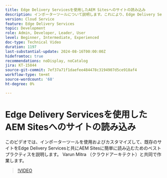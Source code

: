 ```yaml
---
title: Edge Delivery Servicesを使用したAEM Sitesへのサイトの読み込み
description: インポーターツールについて説明します。これにより、Edge Delivery Servicesを使用してAEM Sitesにサイトを簡単に読み込むことができます。
version: Cloud Service
feature: Edge Delivery Services
topic: Development
role: Admin, Developer, Leader, User
level: Beginner, Intermediate, Experienced
doc-type: Technical Video
duration: 1197
last-substantial-update: 2024-08-16T00:00:00Z
hidefromtoc: true
recommendations: noDisplay, noCatalog
jira: KT-15844
source-git-commit: 7ef37a71f1daefee484478c3194907d5ce918af4
workflow-type: tm+mt
source-wordcount: '68'
ht-degree: 0%

---
```



# Edge Delivery Servicesを使用したAEM Sitesへのサイトの読み込み

このビデオでは、インポーターツールを使用およびカスタマイズして、既存のサイトをEdge Delivery Servicesと共にAEM Sitesに簡単に読み込むためのベストプラクティスを説明します。 Varun Mitra （クラウドアーキテクト）と共同で作業します。

>[!VIDEO](https://video.tv.adobe.com/v/3431603/?learn=on)

